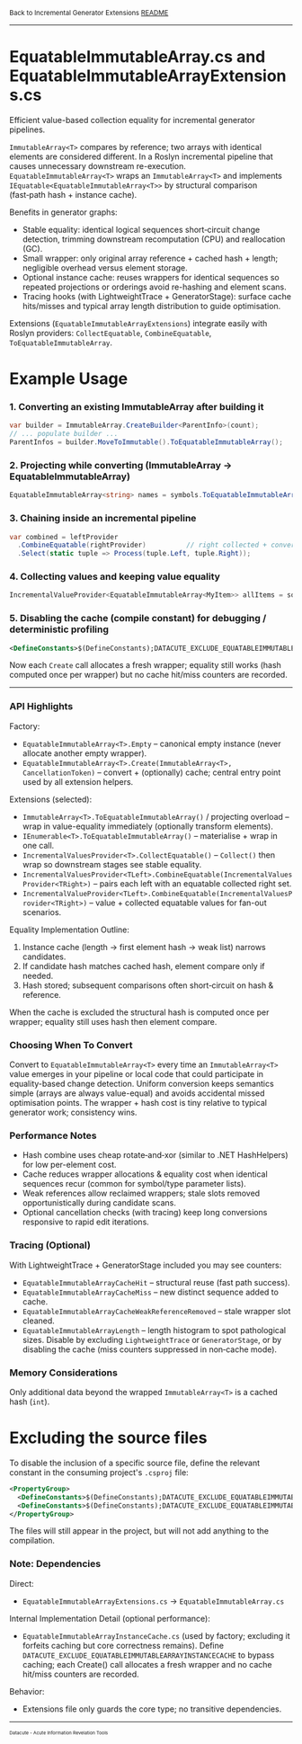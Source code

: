 <small>Back to Incremental Generator Extensions [README](../README.md)</small>

---
# EquatableImmutableArray.cs and EquatableImmutableArrayExtensions.cs

Efficient value-based collection equality for incremental generator pipelines.

`ImmutableArray<T>` compares by reference; two arrays with identical elements are
considered different. In a Roslyn incremental pipeline that causes unnecessary downstream
re-execution. `EquatableImmutableArray<T>` wraps an `ImmutableArray<T>` and implements
`IEquatable<EquatableImmutableArray<T>>` by structural comparison (fast‑path hash + instance cache).

Benefits in generator graphs:
* Stable equality: identical logical sequences short‑circuit change detection, trimming downstream recomputation (CPU) and reallocation (GC).
* Small wrapper: only original array reference + cached hash + length; negligible overhead versus element storage.
* Optional instance cache: reuses wrappers for identical sequences so repeated projections or orderings avoid re-hashing and element scans.
* Tracing hooks (with LightweightTrace + GeneratorStage): surface cache hits/misses and typical array length distribution to guide optimisation.

Extensions (`EquatableImmutableArrayExtensions`) integrate easily with Roslyn providers: `CollectEquatable`, `CombineEquatable`, `ToEquatableImmutableArray`.

# Example Usage

### 1. Converting an existing ImmutableArray after building it
```csharp
var builder = ImmutableArray.CreateBuilder<ParentInfo>(count);
// ... populate builder ...
ParentInfos = builder.MoveToImmutable().ToEquatableImmutableArray();
```

### 2. Projecting while converting (ImmutableArray<TSource> -> EquatableImmutableArray<T>)
```csharp
EquatableImmutableArray<string> names = symbols.ToEquatableImmutableArray(s => s.Name);
```

### 3. Chaining inside an incremental pipeline
```csharp
var combined = leftProvider
  .CombineEquatable(rightProvider)          // right collected + converted
  .Select(static tuple => Process(tuple.Left, tuple.Right));
```

### 4. Collecting values and keeping value equality
```csharp
IncrementalValueProvider<EquatableImmutableArray<MyItem>> allItems = sourceValues.CollectEquatable();
```

### 5. Disabling the cache (compile constant) for debugging / deterministic profiling
```xml
<DefineConstants>$(DefineConstants);DATACUTE_EXCLUDE_EQUATABLEIMMUTABLEARRAYINSTANCECACHE</DefineConstants>
```
Now each `Create` call allocates a fresh wrapper; equality still works (hash computed once per wrapper) but no cache hit/miss counters are recorded.

---
### API Highlights
Factory:
* `EquatableImmutableArray<T>.Empty` – canonical empty instance (never allocate another empty wrapper).
* `EquatableImmutableArray<T>.Create(ImmutableArray<T>, CancellationToken)` – convert + (optionally) cache; central entry point used by all extension helpers.

Extensions (selected):
* `ImmutableArray<T>.ToEquatableImmutableArray()` / projecting overload – wrap in value-equality immediately (optionally transform elements).
* `IEnumerable<T>.ToEquatableImmutableArray()` – materialise + wrap in one call.
* `IncrementalValuesProvider<T>.CollectEquatable()` – `Collect()` then wrap so downstream stages see stable equality.
* `IncrementalValuesProvider<TLeft>.CombineEquatable(IncrementalValuesProvider<TRight>)` – pairs each left with an equatable collected right set.
* `IncrementalValueProvider<TLeft>.CombineEquatable(IncrementalValuesProvider<TRight>)` – value + collected equatable values for fan-out scenarios.

Equality Implementation Outline:
1. Instance cache (length -> first element hash -> weak list) narrows candidates.
2. If candidate hash matches cached hash, element compare only if needed.
3. Hash stored; subsequent comparisons often short‑circuit on hash & reference.

When the cache is excluded the structural hash is computed once per wrapper; equality still uses hash then element compare.

### Choosing When To Convert
Convert to `EquatableImmutableArray<T>` every time an `ImmutableArray<T>` value emerges in your pipeline or local code that could participate in equality-based change detection. Uniform conversion keeps semantics simple (arrays are always value-equal) and avoids accidental missed optimisation points. The wrapper + hash cost is tiny relative to typical generator work; consistency wins.

### Performance Notes
* Hash combine uses cheap rotate‑and‑xor (similar to .NET HashHelpers) for low per-element cost.
* Cache reduces wrapper allocations & equality cost when identical sequences recur (common for symbol/type parameter lists).
* Weak references allow reclaimed wrappers; stale slots removed opportunistically during candidate scans.
* Optional cancellation checks (with tracing) keep long conversions responsive to rapid edit iterations.

### Tracing (Optional)
With LightweightTrace + GeneratorStage included you may see counters:
* `EquatableImmutableArrayCacheHit` – structural reuse (fast path success).
* `EquatableImmutableArrayCacheMiss` – new distinct sequence added to cache.
* `EquatableImmutableArrayCacheWeakReferenceRemoved` – stale wrapper slot cleaned.
* `EquatableImmutableArrayLength` – length histogram to spot pathological sizes.
Disable by excluding `LightweightTrace` or `GeneratorStage`, or by disabling the cache (miss counters suppressed in non‑cache mode).

### Memory Considerations
Only additional data beyond the wrapped `ImmutableArray<T>` is a cached hash (`int`).

# Excluding the source files

To disable the inclusion of a specific source file,
define the relevant constant in the consuming project's `.csproj` file:

```XML
<PropertyGroup>
  <DefineConstants>$(DefineConstants);DATACUTE_EXCLUDE_EQUATABLEIMMUTABLEARRAY</DefineConstants>
  <DefineConstants>$(DefineConstants);DATACUTE_EXCLUDE_EQUATABLEIMMUTABLEARRAYEXTENSIONS</DefineConstants>
</PropertyGroup>
```

The files will still appear in the project, but will not add anything to the compilation.

### Note: Dependencies
Direct:
* `EquatableImmutableArrayExtensions.cs` -> `EquatableImmutableArray.cs`

Internal Implementation Detail (optional performance):
* `EquatableImmutableArrayInstanceCache.cs` (used by factory; excluding it forfeits caching but core correctness remains). Define `DATACUTE_EXCLUDE_EQUATABLEIMMUTABLEARRAYINSTANCECACHE` to bypass caching; each Create() call allocates a fresh wrapper and no cache hit/miss counters are recorded.

Behavior:
* Extensions file only guards the core type; no transitive dependencies.

---
<small>
<small>
<small>
Datacute - Acute Information Revelation Tools
</small>
</small>
</small>